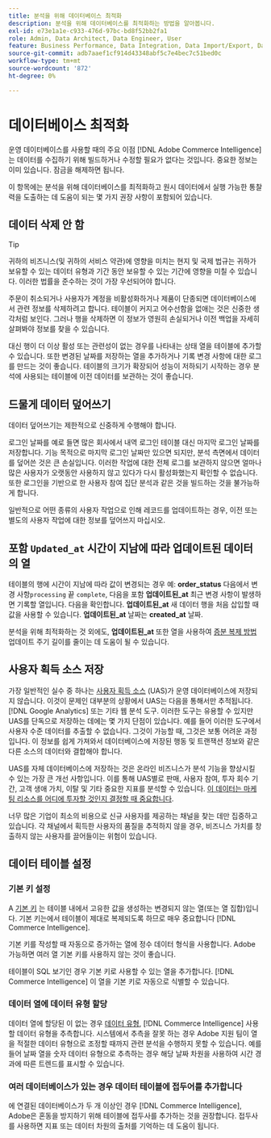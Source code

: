 ```yaml
---
title: 분석을 위해 데이터베이스 최적화
description: 분석을 위해 데이터베이스를 최적화하는 방법을 알아봅니다.
exl-id: e73e1a1e-c933-476d-97bc-bd8f52bb2fa1
role: Admin, Data Architect, Data Engineer, User
feature: Business Performance, Data Integration, Data Import/Export, Data Warehouse Manager
source-git-commit: adb7aaef1cf914d43348abf5c7e4bec7c51bed0c
workflow-type: tm+mt
source-wordcount: '872'
ht-degree: 0%

---
```


# 데이터베이스 최적화

운영 데이터베이스를 사용할 때의 주요 이점 [!DNL Adobe Commerce Intelligence] 는 데이터를 수집하기 위해 빌드하거나 수정할 필요가 없다는 것입니다. 중요한 정보는 이미 있습니다. 잠금을 해제하면 됩니다.

이 항목에는 분석을 위해 데이터베이스를 최적화하고 원시 데이터에서 실행 가능한 통찰력을 도출하는 데 도움이 되는 몇 가지 권장 사항이 포함되어 있습니다.

## 데이터 삭제 안 함

>[!TIP]
>
>귀하의 비즈니스(및 귀하의 서비스 약관)에 영향을 미치는 현지 및 국제 법규는 귀하가 보유할 수 있는 데이터 유형과 기간 동안 보유할 수 있는 기간에 영향을 미칠 수 있습니다. 이러한 법률을 준수하는 것이 가장 우선되어야 합니다.

주문이 취소되거나 사용자가 계정을 비활성화하거나 제품이 단종되면 데이터베이스에서 관련 정보를 삭제하려고 합니다. 테이블이 커지고 어수선함을 없애는 것은 신중한 생각처럼 보인다. 그러나 행을 삭제하면 이 정보가 영원히 손실되거나 이전 백업을 자세히 살펴봐야 정보를 찾을 수 있습니다.

대신 행이 더 이상 활성 또는 관련성이 없는 경우를 나타내는 상태 열을 테이블에 추가할 수 있습니다. 또한 변경된 날짜를 저장하는 열을 추가하거나 기록 변경 사항에 대한 로그를 만드는 것이 좋습니다. 테이블의 크기가 확장되어 성능이 저하되기 시작하는 경우 분석에 사용되는 테이블에 이전 데이터를 보관하는 것이 좋습니다.

## 드물게 데이터 덮어쓰기

데이터 덮어쓰기는 제한적으로 신중하게 수행해야 합니다.

로그인 날짜를 예로 들면 많은 회사에서 내역 로그인 테이블 대신 마지막 로그인 날짜를 저장합니다. 기능 목적으로 마지막 로그인 날짜만 있으면 되지만, 분석 측면에서 데이터를 덮어쓴 것은 큰 손실입니다. 이러한 작업에 대한 전체 로그를 보관하지 않으면 얼마나 많은 사용자가 오랫동안 사용하지 않고 있다가 다시 활성화했는지 확인할 수 없습니다. 또한 로그인을 기반으로 한 사용자 참여 집단 분석과 같은 것을 빌드하는 것을 불가능하게 합니다.

일반적으로 어떤 종류의 사용자 작업으로 인해 레코드를 업데이트하는 경우, 이전 또는 별도의 사용자 작업에 대한 정보를 덮어쓰지 마십시오.

## 포함 `Updated_at` 시간이 지남에 따라 업데이트된 데이터의 열

테이블의 행에 시간이 지남에 따라 값이 변경되는 경우 예: **order\_status** 다음에서 변경 사항`processing` 끝 `complete`, 다음을 포함 **업데이트된\_at** 최근 변경 사항이 발생하면 기록할 열입니다. 다음을 확인합니다. **업데이트된\_at** 새 데이터 행을 처음 삽입할 때 값을 사용할 수 있습니다. **업데이트된\_at** 날짜는 **created\_at** 날짜.

분석을 위해 최적화하는 것 외에도, **업데이트된\_at** 또한 열을 사용하여 [증분 복제 방법](../data-analyst/data-warehouse-mgr/cfg-replication-methods.md)업데이트 주기 길이를 줄이는 데 도움이 될 수 있습니다.

## 사용자 획득 소스 저장

가장 일반적인 실수 중 하나는 [사용자 획득 소스](../data-analyst/analysis/google-track-user-acq.md) (UAS)가 운영 데이터베이스에 저장되지 않습니다. 이것이 문제인 대부분의 상황에서 UAS는 다음을 통해서만 추적됩니다. [!DNL Google Analytics] 또는 기타 웹 분석 도구. 이러한 도구는 유용할 수 있지만 UAS를 단독으로 저장하는 데에는 몇 가지 단점이 있습니다. 예를 들어 이러한 도구에서 사용자 수준 데이터를 추출할 수 없습니다. 그것이 가능할 때, 그것은 보통 어려운 과정입니다. 이 정보를 쉽게 가져와서 데이터베이스에 저장된 행동 및 트랜잭션 정보와 같은 다른 소스의 데이터와 결합해야 합니다.

UAS를 자체 데이터베이스에 저장하는 것은 온라인 비즈니스가 분석 기능을 향상시킬 수 있는 가장 큰 개선 사항입니다. 이를 통해 UAS별로 판매, 사용자 참여, 투자 회수 기간, 고객 생애 가치, 이탈 및 기타 중요한 지표를 분석할 수 있습니다. [이 데이터는 마케팅 리소스를 어디에 투자할 것인지 결정할 때 중요합니다](../data-analyst/analysis/most-value-source-channel.md).

너무 많은 기업이 최소의 비용으로 신규 사용자를 제공하는 채널을 찾는 데만 집중하고 있습니다. 각 채널에서 획득한 사용자의 품질을 추적하지 않을 경우, 비즈니스 가치를 창출하지 않는 사용자를 끌어들이는 위험이 있습니다.

## 데이터 테이블 설정

### 기본 키 설정

A [기본 키](https://en.wikipedia.org/wiki/Unique_key) 는 테이블 내에서 고유한 값을 생성하는 변경되지 않는 열(또는 열 집합)입니다. 기본 키는에서 테이블이 제대로 복제되도록 하므로 매우 중요합니다 [!DNL Commerce Intelligence].

기본 키를 작성할 때 자동으로 증가하는 열에 정수 데이터 형식을 사용합니다. Adobe 가능하면 여러 열 기본 키를 사용하지 않는 것이 좋습니다.

테이블이 SQL 보기인 경우 기본 키로 사용할 수 있는 열을 추가합니다. [!DNL Commerce Intelligence] 이 열을 기본 키로 자동으로 식별할 수 있습니다.

### 데이터 열에 데이터 유형 할당

데이터 열에 할당된 이 없는 경우 [데이터 유형](https://en.wikipedia.org/wiki/Data_type), [!DNL Commerce Intelligence] 사용할 데이터 유형을 추측합니다. 시스템에서 추측을 잘못 하는 경우 Adobe 지원 팀이 열을 적절한 데이터 유형으로 조정할 때까지 관련 분석을 수행하지 못할 수 있습니다. 예를 들어 날짜 열을 숫자 데이터 유형으로 추측하는 경우 해당 날짜 차원을 사용하여 시간 경과에 따른 트렌드를 표시할 수 있습니다.

### 여러 데이터베이스가 있는 경우 데이터 테이블에 접두어를 추가합니다

에 연결된 데이터베이스가 두 개 이상인 경우 [!DNL Commerce Intelligence], Adobe은 혼동을 방지하기 위해 테이블에 접두사를 추가하는 것을 권장합니다. 접두사를 사용하면 지표 또는 데이터 차원의 출처를 기억하는 데 도움이 됩니다.
